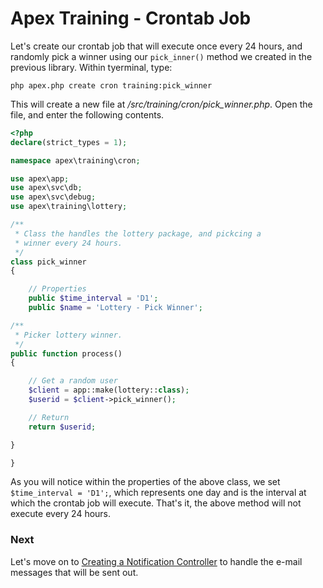 
# Apex Training - Crontab Job

Let's create our crontab job that will execute once every 24 hours, and randomly 
pick a winner using our `pick_inner()` method we created in the previous library.  Within tyerminal, type:

`php apex.php create cron training:pick_winner`

This will create a new file at */src/training/cron/pick_winner.php*.  Open the file, and enter the following contents.

~~~php
<?php
declare(strict_types = 1);

namespace apex\training\cron;

use apex\app;
use apex\svc\db;
use apex\svc\debug;
use apex\training\lottery;

/** 
 * Class the handles the lottery package, and pickcing a 
 * winner every 24 hours.
 */
class pick_winner
{

    // Properties
    public $time_interval = 'D1';
    public $name = 'Lottery - Pick Winner';

/**
 * Picker lottery winner.
 */
public function process()
{

    // Get a random user
    $client = app::make(lottery::class);
    $userid = $client->pick_winner();

    // Return
    return $userid;

}

}

~~~


As you will notice within the properties of the above class, we set `$time_interval = 'D1';`, which represents one 
day and is the interval at which the crontab job will execute.  That's it, the above method will not execute every 24 hours.


### Next

Let's move on to [Creating a Notification Controller](notification_controller.md) to handle the e-mail messages that 
will be sent out.


